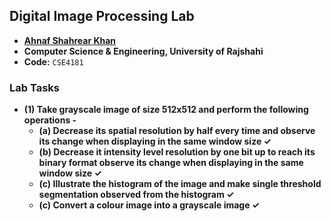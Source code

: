 ## Digital Image Processing  Lab
- **[Ahnaf Shahrear Khan](https://github.com/ahnafshahrear)**
- **Computer Science & Engineering, University of Rajshahi**
- **Code:** `CSE4181`

### Lab Tasks
- **(1) Take grayscale image of size 512x512 and perform the following operations -**
	- **(a) Decrease its spatial resolution by half every time and observe its change when displaying in the same window size ✓**
	- **(b) Decrease it intensity level resolution by one bit up to reach its binary format observe its change when displaying in the same window size ✓**
	- **(c) Illustrate the histogram of the image and make single threshold segmentation observed from the histogram ✓** 
	- **(c) Convert a colour image into a grayscale image ✓** 